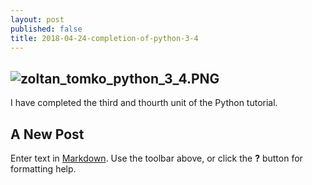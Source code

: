 ```yaml
---
layout: post
published: false
title: 2018-04-24-completion-of-python-3-4
---
```

## ![zoltan_tomko_python_3_4.PNG]({{site.baseurl}}/img/zoltan_tomko_python_3_4.PNG)

I have completed the third and thourth unit of the Python tutorial.

## A New Post

Enter text in [Markdown](http://daringfireball.net/projects/markdown/). Use the toolbar above, or click the **?** button for formatting help.

